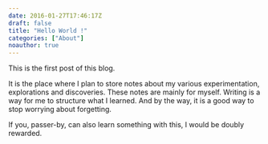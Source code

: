```yaml
---
date: 2016-01-27T17:46:17Z
draft: false
title: "Hello World !"
categories: ["About"]
noauthor: true
---
```




This is the first post of this blog.

It is the place where I plan to store notes about my various experimentation,
explorations and discoveries. These notes are mainly for myself. Writing is a way for me
to structure what I learned. And by the way, it is a good way to stop worrying about forgetting.

If you, passer-by, can also learn something with this, I would be doubly rewarded.